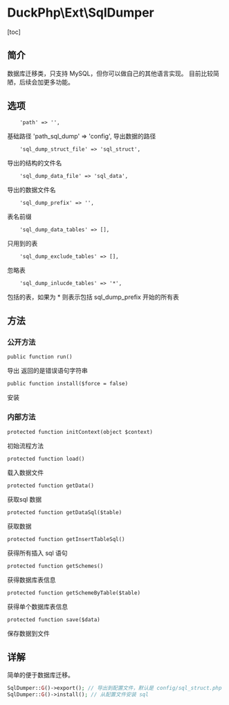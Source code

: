 # DuckPhp\Ext\SqlDumper
[toc]

## 简介

数据库迁移类，只支持 MySQL，但你可以做自己的其他语言实现。
目前比较简陋，后续会加更多功能。

## 选项

        'path' => '',
基础路径
        'path_sql_dump' => 'config',
导出数据的路径

        'sql_dump_struct_file' => 'sql_struct',
导出的结构的文件名

        'sql_dump_data_file' => 'sql_data',
导出的数据文件名

        'sql_dump_prefix' => '',
表名前缀

        'sql_dump_data_tables' => [],
只用到的表

        'sql_dump_exclude_tables' => [],
忽略表

        'sql_dump_inlucde_tables' => '*',
包括的表，如果为 * 则表示包括 sql_dump_prefix 开始的所有表

## 方法

### 公开方法


    public function run()
导出 返回的是错误语句字符串

    public function install($force = false)
安装

### 内部方法

    protected function initContext(object $context)
初始流程方法

    protected function load()
载入数据文件

    protected function getData()
获取sql 数据

    protected function getDataSql($table)
获取数据

    protected function getInsertTableSql()
获得所有插入 sql 语句

    protected function getSchemes()
获得数据库表信息

    protected function getSchemeByTable($table)
获得单个数据库表信息

    protected function save($data)
保存数据到文件

## 详解

简单的便于数据库迁移。

```php
SqlDumper::G()->export(); // 导出到配置文件，默认是 config/sql_struct.php
SqlDumper::G()->install(); // 从配置文件安装 sql

```
















